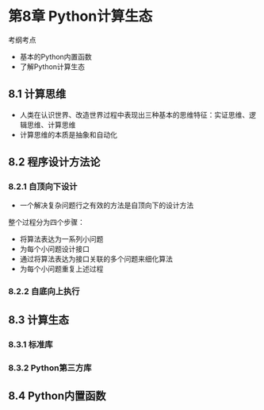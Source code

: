 # 第8章 Python计算生态

考纲考点

- 基本的Python内置函数
- 了解Python计算生态

## 8.1 计算思维

- 人类在认识世界、改造世界过程中表现出三种基本的思维特征：实证思维、逻辑思维、计算思维
- 计算思维的本质是抽象和自动化

## 8.2 程序设计方法论

### 8.2.1 自顶向下设计

- 一个解决复杂问题行之有效的方法是自顶向下的设计方法

整个过程分为四个步骤：

- 将算法表达为一系列小问题
- 为每个小问题设计接口
- 通过将算法表达为接口关联的多个问题来细化算法
- 为每个小问题重复上述过程

### 8.2.2 自底向上执行

## 8.3 计算生态

### 8.3.1 标准库

### 8.3.2 Python第三方库

## 8.4 Python内置函数